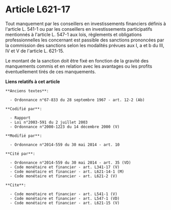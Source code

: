 # Article L621-17

Tout manquement par les conseillers en investissements financiers définis à l'article L. 541-1 ou par les conseillers en
investissements participatifs mentionnés à l'article L. 547-1 aux lois, règlements et obligations professionnelles les
concernant est passible des sanctions prononcées par la commission des sanctions selon les modalités prévues aux I, a et b du
III, IV et V de l'article L. 621-15. 

Le montant de la sanction doit être fixé en fonction de la gravité des manquements commis et en relation avec les avantages
ou les profits éventuellement tirés de ces manquements.

**Liens relatifs à cet article**

	**Anciens textes**:

	  - Ordonnance n°67-833 du 28 septembre 1967 - art. 12-2 (Ab)

	**Codifié par**:

	  - Rapport
	  - Loi n°2003-591 du 2 juillet 2003
	  - Ordonnance n°2000-1223 du 14 décembre 2000 (V)

	**Modifié par**:

	  - Ordonnance n°2014-559 du 30 mai 2014 - art. 10

	**Cité par**:

	  - Ordonnance n°2014-559 du 30 mai 2014 - art. 35 (VD)
	  - Code monétaire et financier - art. L341-17 (V)
	  - Code monétaire et financier - art. L621-14-1 (M)
	  - Code monétaire et financier - art. L621-2 (V)

	**Cite**:

	  - Code monétaire et financier - art. L541-1 (V)
	  - Code monétaire et financier - art. L547-1 (VD)
	  - Code monétaire et financier - art. L621-15 (V)
